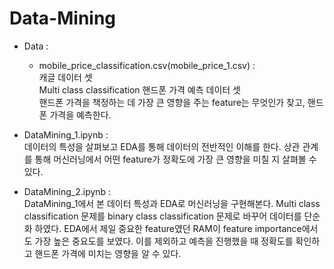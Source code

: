 # Data-Mining

- Data :  
  - mobile_price_classification.csv(mobile_price_1.csv) :   
  캐글 데이터 셋  
  Multi class classification
  핸드폰 가격 예측 데이터 셋  
  핸드폰 가격을 책정하는 데 가장 큰 영향을 주는 feature는 무엇인가 찾고, 핸드폰 가격을 예측한다.  
    
  
- DataMining_1.ipynb :  
데이터의 특성을 살펴보고 EDA를 통해 데이터의 전반적인 이해를 한다.
상관 관계를 통해 머신러닝에서 어떤 feature가 정확도에 가장 큰 영향을 미칠 지 살펴볼 수 있다. 

- DataMining_2.ipynb :  
DataMining_1에서 본 데이터 특성과 EDA로 머신러닝을 구현해본다.
Multi class classification 문제를 binary class classification 문제로 바꾸어 데이터를 단순화 하였다. 
EDA에서 제일 중요한 feature였던 RAM이 feature importance에서도 가장 높은 중요도를 보였다.
이를 제외하고 예측을 진행했을 때 정확도를 확인하고 핸드폰 가격에 미치는 영향을 알 수 있다. 
